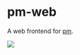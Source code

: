 pm-web
====
A web frontend for [pm](https://github.com/VividCortex/pm).

![](http://i.imgur.com/nlnoStc.png)
